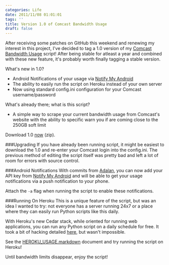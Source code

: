 ```yaml
---
categories: Life
date: 2011/11/08 01:01:01
tags: ''
title: Version 1.0 of Comcast Bandwidth Usage
draft: false
---
```

    
After receiving some patches on GitHub this weekend and renewing my interest in this project, I've decided to tag a 1.0 version of my [Comcast Bandwidth Usage](https://github.com/askedrelic/comcast-bw/) script! After being stable for atleast a year and combined with these new feature, it's probably worth finally tagging a stable version.

What's new in 1.0?

* Android Notifications of your usage via [Notify My Android](http://nma.usk.bz/)
* The ability to easily run the script on Heroku instead of your own server
* Now using standard config.ini configuration for your Comcast username/password

What's already there; what is this script?

* A simple way to scrape your current bandwidth usage from Comcast's website with the ability to specific warn you if are coming close to the 250GB soft limit

Download 1.0 [now](https://github.com/askedrelic/comcast-bw/zipball/v1.0) (zip).

###Upgrading
If you have already been running script, it might be easiest to download the 1.0 and re-enter your Comcast login into the config.ini. The previous method of editing the script itself was pretty bad and left a lot of room for errors with source control.

###Android Notifications
With commits from [Adalan](https://github.com/Adalan), you can now add your API key from [Notify My Android](http://nma.usk.bz/) and will be able to get your usage notifications via a push notification to your phone.

Attach the `-a` flag when running the script to enable these notifications.

###Running On Heroku
This is a unique feature of the script, but was an idea I wanted to try: not everyone has a server running 24x7 or a place where they can easily run Python scripts like this daily.

With Heroku's new Cedar stack, while oriented for running web applications, you can run any Python script on a daily schedule for free. It took a bit of hacking detailed [here](/2011/11/05/unix-style-cron-on-heroku's-cedar-stack), but wasn't impossible.

See the [HEROKU_USAGE.markdown](https://github.com/askedrelic/comcast-bw/blob/master/HEROKU_USAGE.markdown) document and try running the script on Heroku!

Until bandwidth limits disappear, enjoy the script!